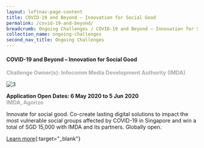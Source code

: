 ```yaml
---
layout: leftnav-page-content
title: COVID-19 and Beyond – Innovation for Social Good
permalink: /covid-19-and-beyond/
breadcrumb: Ongoing Challenges / COVID-19 and Beyond – Innovation for Social Good
collection_name: ongoing-challenges
second_nav_title: Ongoing Challenges
---
```

#### COVID-19 and Beyond – Innovation for Social Good

<font color="#a9a9a9"><b>Challenge Owner(s): Infocomm Media Development Authority (IMDA)</b></font>

![3](/images/ongoing-challenges/main_banner_oip_desktop[5779].png)

**Application Open Dates: 6 May 2020 to 5 Jun 2020**<br>
<font color=" #a9a9a9"><b>IMDA, Agorize</b></font>

Innovate for social good. Co-create lasting digital solutions to impact the most vulnerable social groups affected by COVID-19 in Singapore and win a total of SGD 15,000 with IMDA and its partners. Globally open.

[Learn more](https://covid.openinnovation.sg/en/challenges/beyond-covid-19){:target="_blank"}

